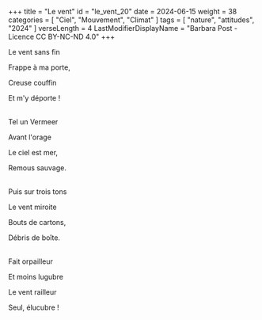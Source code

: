 +++
title = "Le vent"
id = "le_vent_20"
date = 2024-06-15
weight = 38
categories = [ "Ciel", "Mouvement", "Climat" ]
tags = [ "nature", "attitudes", "2024" ]
verseLength = 4
LastModifierDisplayName = "Barbara Post - Licence CC BY-NC-ND 4.0"
+++

Le vent sans fin

Frappe à ma porte,

Creuse couffin

Et m'y déporte !

 \
Tel un Vermeer

Avant l'orage

Le ciel est mer,

Remous sauvage.

 \
Puis sur trois tons

Le vent miroite

Bouts de cartons,

Débris de boîte.

 \
Fait orpailleur

Et moins lugubre

Le vent railleur

Seul, élucubre !
